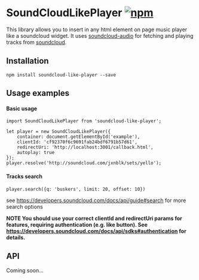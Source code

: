 # SoundCloudLikePlayer [![npm](https://img.shields.io/npm/v/soundcloud-like-player.svg)](https://www.npmjs.com/package/soundcloud-like-player)
This library allows you to insert in any html element on page music player like a soundcloud widget.
It uses [soundcloud-audio](https://www.npmjs.com/package/soundcloud-audio) for fetching and playing tracks from [soundcloud](https://soundcloud.com).

## Installation
```
npm install soundcloud-like-player --save
```
## Usage examples
#### Basic usage
```
import SoundCloudLikePlayer from 'soundcloud-like-player';

let player = new SoundCloudLikePlayer({
    container: document.getElementById('example'),
    clientId: 'cf92370f6c9691fab24bdf6791b57d61',
    redirectUri: 'http://localhost:3001/callback.html',
    autoplay: true
});
player.resolve('http://soundcloud.com/jxnblk/sets/yello');
```
#### Tracks search
```
player.search({q: 'buskers', limit: 20, offset: 10})
```
see https://developers.soundcloud.com/docs/api/guide#search for more search options

**NOTE You should use your correct clientId and redirectUri params for features, requiring authentication (e.g. like button). 
See https://developers.soundcloud.com/docs/api/sdks#authentication for details.**
## API
Coming soon...